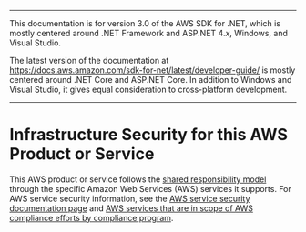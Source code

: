 --------

This documentation is for version 3\.0 of the AWS SDK for \.NET, which is mostly centered around \.NET Framework and ASP\.NET 4\.*x*, Windows, and Visual Studio\.

The latest version of the documentation at [https://docs\.aws\.amazon\.com/sdk\-for\-net/latest/developer\-guide/](https://docs.aws.amazon.com/sdk-for-net/latest/developer-guide/welcome.html) is mostly centered around \.NET Core and ASP\.NET Core\. In addition to Windows and Visual Studio, it gives equal consideration to cross\-platform development\.

--------

# Infrastructure Security for this AWS Product or Service<a name="infrastructure-security"></a>

This AWS product or service follows the [shared responsibility model](https://aws.amazon.com/compliance/shared-responsibility-model/) through the specific Amazon Web Services \(AWS\) services it supports\. For AWS service security information, see the [AWS service security documentation page](https://docs.aws.amazon.com/security/?id=docs_gateway#aws-security) and [AWS services that are in scope of AWS compliance efforts by compliance program](https://aws.amazon.com/compliance/services-in-scope/)\.